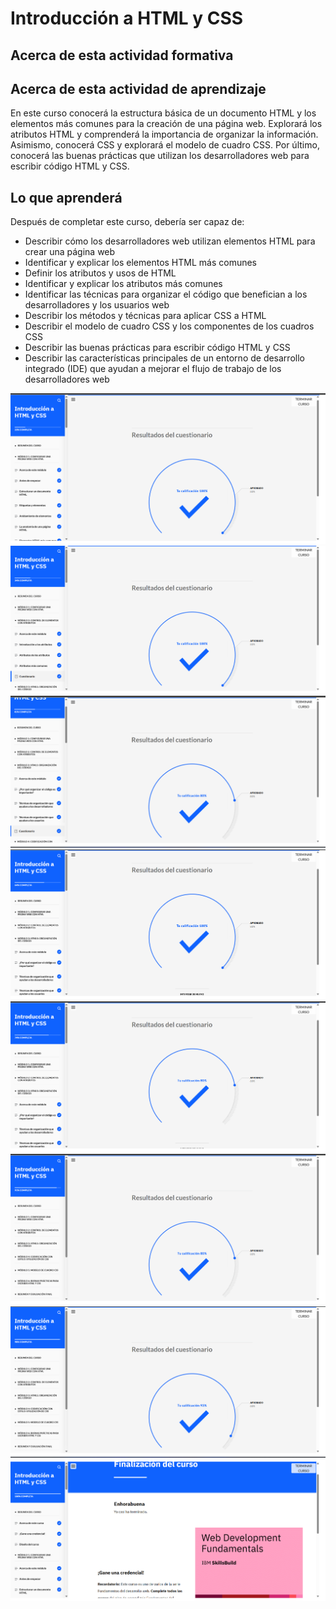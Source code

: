 # Introducción a HTML y CSS

## Acerca de esta actividad formativa

## Acerca de esta actividad de aprendizaje

En este curso conocerá la estructura básica de un documento HTML y los elementos más comunes para la creación de una página web. Explorará los atributos HTML y comprenderá la importancia de organizar la información. Asimismo, conocerá CSS y explorará el modelo de cuadro CSS. Por último, conocerá las buenas prácticas que utilizan los desarrolladores web para escribir código HTML y CSS.

## Lo que aprenderá

Después de completar este curso, debería ser capaz de:

- Describir cómo los desarrolladores web utilizan elementos HTML para crear una página web
- Identificar y explicar los elementos HTML más comunes
- Definir los atributos y usos de HTML
- Identificar y explicar los atributos más comunes
- Identificar las técnicas para organizar el código que benefician a los desarrolladores y los usuarios web
- Describir los métodos y técnicas para aplicar CSS a HTML
- Describir el modelo de cuadro CSS y los componentes de los cuadros CSS
- Describir las buenas prácticas para escribir código HTML y CSS
- Describir las características principales de un entorno de desarrollo integrado (IDE) que ayudan a mejorar el flujo de trabajo de los desarrolladores web

![alt text](imagenes/ExamenMod3.png)
![alt text](imagenes/ExamenMod3.1.png)
![alt text](imagenes/ExamenMod3.2.png)
![alt text](imagenes/ExamenMod3.3.png)
![alt text](imagenes/ExamenMod3.4.png)
![alt text](imagenes/ExamenMod3.5.png)
![alt text](imagenes/ExamenMod3.6.png)
![alt text](imagenes/FinalCursoMod3.png)
